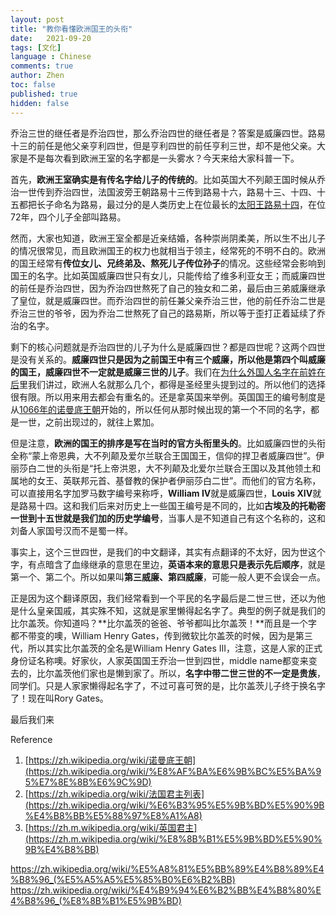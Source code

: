 ```yaml
---
layout: post
title: "教你看懂欧洲国王的头衔"
date:   2021-09-20
tags: [文化]
language : Chinese
comments: true
author: Zhen
toc: false
published: true
hidden: false
---
```

乔治三世的继任者是乔治四世，那么乔治四世的继任者是？答案是威廉四世。路易十三的前任是他父亲亨利四世，但是亨利四世的前任亨利三世，却不是他父亲。大家是不是每次看到欧洲王室的名字都是一头雾水？今天来给大家科普一下。

首先，**欧洲王室确实是有传名字给儿子的传统的**。比如英国大不列颠王国时候从乔治一世传到乔治四世，法国波旁王朝路易十三传到路易十六，路易十三、十四、十五都把长子命名为路易，最过分的是人类历史上在位最长的[太阳王路易十四](https://zh.wikipedia.org/wiki/%E8%B7%AF%E6%98%93%E5%8D%81%E5%9B%9B)，在位72年，四个儿子全部叫路易。

然而，大家也知道，欧洲王室全都是近亲结婚，各种崇尚阴柔美，所以生不出儿子的情况很常见，而且欧洲国王的权力也就相当于领主，经常死的不明不白的。欧洲的国王经常有**传位女儿、兄终弟及、熬死儿子传位孙子**的情况。这些经常会影响到国王的名字。比如英国威廉四世只有女儿，只能传给了维多利亚女王；而威廉四世的前任是乔治四世，因为乔治四世熬死了自己的独女和二弟，最后由三弟威廉继承了皇位，就是威廉四世。而乔治四世的前任兼父亲乔治三世，他的前任乔治二世是乔治三世的爷爷，因为乔治二世熬死了自己的路易斯，所以等于歪打正着延续了乔治的名字。

剩下的核心问题就是乔治四世的儿子为什么是威廉四世？都是四世呢？这两个四世是没有关系的。**威廉四世只是因为之前国王中有三个威廉，所以他是第四个叫威廉的国王，威廉四世不一定就是威廉三世的儿子**。我们在[为什么外国人名字在前姓在后](/为什么外国人名字在前姓在后)里我们讲过，欧洲人名就那么几个，都得是圣经里头提到过的。所以他们的选择很有限。所以用来用去都会有重名的。还是拿英国来举例。英国国王的编号制度是从[1066年的诺曼底王朝](https://zh.wikipedia.org/wiki/诺曼底王朝)开始的，所以任何从那时候出现的第一个不同的名字，都是一世，之前出现过的，就往上累加。

但是注意，**欧洲的国王的排序是写在当时的官方头衔里头的**。比如威廉四世的头衔全称“蒙上帝恩典，大不列颠及爱尔兰联合王国国王，信仰的捍卫者威廉四世”。伊丽莎白二世的头衔是“托上帝洪恩，大不列颠及北爱尔兰联合王国以及其他领土和属地的女王、英联邦元首、基督教的保护者伊丽莎白二世”。而他们的官方名称，可以直接用名字加罗马数字编号来称呼，**William IV**就是威廉四世，**Louis XIV**就是路易十四。这和我们后来对历史上一些国王编号是不同的，比如**古埃及的托勒密一世到十五世就是我们加的历史学编号**，当事人是不知道自己有这个名称的，这和刘备人家国号汉而不是蜀一样。

 事实上，这个三世四世，是我们的中文翻译，其实有点翻译的不太好，因为世这个字，有点暗含了血缘继承的意思在里边，**英语本来的意思只是表示先后顺序**，就是第一个、第二个。所以如果叫**第三威廉、第四威廉**，可能一般人更不会误会一点。

正是因为这个翻译原因，我们经常看到一个平民的名字最后是二世三世，还以为他是什么皇亲国戚，其实殊不知，这就是家里懒得起名字了。典型的例子就是我们的比尔盖茨。你知道吗？**比尔盖茨的爸爸、爷爷都叫比尔盖茨！**而且是一个字都不带变的噢，William Henry Gates，传到微软比尔盖茨的时候，因为是第三代，所以其实比尔盖茨的全名是William Henry Gates III，注意，这是人家的正式身份证名称噢。好家伙，人家英国国王乔治一世到四世，middle name都变来变去的，比尔盖茨他们家也是懒到家了。所以，**名字中带二世三世的不一定是贵族**，同学们。只是人家家懒得起名字了，不过可喜可贺的是，比尔盖茨儿子终于换名字了！现在叫Rory Gates。

最后我们来


Reference
 1. [https://zh.wikipedia.org/wiki/诺曼底王朝](https://zh.wikipedia.org/wiki/%E8%AF%BA%E6%9B%BC%E5%BA%95%E7%8E%8B%E6%9C%9D)
 2. [https://zh.wikipedia.org/wiki/法国君主列表](https://zh.wikipedia.org/wiki/%E6%B3%95%E5%9B%BD%E5%90%9B%E4%B8%BB%E5%88%97%E8%A1%A8)
 3. [https://zh.m.wikipedia.org/wiki/英国君主](https://zh.m.wikipedia.org/wiki/%E8%8B%B1%E5%9B%BD%E5%90%9B%E4%B8%BB)

https://zh.wikipedia.org/wiki/%E5%A8%81%E5%BB%89%E4%B8%89%E4%B8%96_(%E5%A5%A5%E5%85%B0%E6%B2%BB) 
https://zh.wikipedia.org/wiki/%E4%B9%94%E6%B2%BB%E4%B8%80%E4%B8%96_(%E8%8B%B1%E5%9B%BD)

 
<!--stackedit_data:
eyJoaXN0b3J5IjpbLTIwNDE4NjE2MzUsLTE1NjA3NzQzOSwxNT
E2NjI1MDI3LC01MjY3MzI1MzAsLTQ5MzQ1ODE2OSw1OTkxNzc2
OTcsLTI4ODg5NDkzNCwtMTEyNTcxMjczMiwtNzU4Mjg5OTY3LC
05NzA4MzUwOSwtMTE1NjAzODQzMywtMTEzMjk0OTQzNCwtMjA1
Mzk1NjI4NSwtNTE2MjgxMTc0LC0xMTE5ODYzMTg1LDY5NjI4Nj
c2MywyMDEzOTYwNzk2XX0=
-->